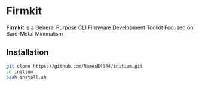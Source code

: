 # Firmkit
**Firmkit** is a General Purpose CLI Firmware Development Toolkit Focused on Bare-Metal Minimalism

## Installation
```bash
git clone https://github.com/NamesE4044/initium.git
cd initium
bash install.sh
```
